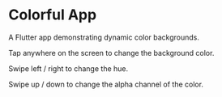 # Colorful App

A Flutter app demonstrating dynamic color backgrounds.

Tap anywhere on the screen to change the background color.

Swipe left / right to change the hue.

Swipe up / down to change the alpha channel of the color.
